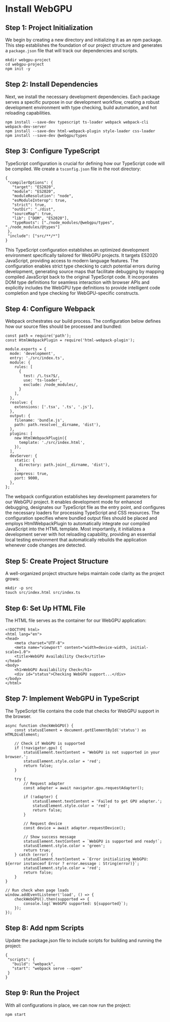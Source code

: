 # Install WebGPU

## Step 1: Project Initialization
We begin by creating a new directory and initializing it as an npm package. This step establishes the foundation of our project structure and generates a `package.json` file that will track our dependencies and scripts.

```
mkdir webgpu-project
cd webgpu-project
npm init -y
```

## Step 2: Install Dependencies
Next, we install the necessary development dependencies. Each package serves a specific purpose in our development workflow, creating a robust development environment with type checking, build automation, and hot reloading capabilities.

```
npm install --save-dev typescript ts-loader webpack webpack-cli webpack-dev-server
npm install --save-dev html-webpack-plugin style-loader css-loader
npm install --save-dev @webgpu/types
```

## Step 3: Configure TypeScript
TypeScript configuration is crucial for defining how our TypeScript code will be compiled. We create a `tsconfig.json` file in the root directory:

```
{
 "compilerOptions": {
   "target": "ES2020",
   "module": "ES2020",
   "moduleResolution": "node",
   "esModuleInterop": true,
   "strict": true,
   "outDir": "./dist",
   "sourceMap": true,
   "lib": ["DOM", "ES2020"],
   "typeRoots": ["./node_modules/@webgpu/types", "./node_modules/@types"]
 },
 "include": ["src/**/*"]
}
```
This TypeScript configuration establishes an optimized development environment specifically tailored for WebGPU projects. It targets ES2020 JavaScript, providing access to modern language features. The configuration enables strict type checking to catch potential errors during development, generating source maps that facilitate debugging by mapping compiled JavaScript back to the original TypeScript code. It incorporates DOM type definitions for seamless interaction with browser APIs and explicitly includes the WebGPU type definitions to provide intelligent code completion and type checking for WebGPU-specific constructs. 

## Step 4: Configure Webpack
Webpack orchestrates our build process. The configuration below defines how our source files should be processed and bundled:

```
const path = require('path');
const HtmlWebpackPlugin = require('html-webpack-plugin');

module.exports = {
  mode: 'development',
  entry: './src/index.ts',
  module: {
    rules: [
      {
        test: /\.tsx?$/,
        use: 'ts-loader',
        exclude: /node_modules/,
      }
    ],
  },
  resolve: {
    extensions: ['.tsx', '.ts', '.js'],
  },
  output: {
    filename: 'bundle.js',
    path: path.resolve(__dirname, 'dist'),
  },
  plugins: [
    new HtmlWebpackPlugin({
      template: './src/index.html',
    }),
  ],
  devServer: {
    static: {
      directory: path.join(__dirname, 'dist'),
    },
    compress: true,
    port: 9000,
  },
};
```
The webpack configuration establishes key development parameters for our WebGPU project. It enables development mode for enhanced debugging, designates our TypeScript file as the entry point, and configures the necessary loaders for processing TypeScript and CSS resources. The configuration specifies where bundled output files should be placed and employs HtmlWebpackPlugin to automatically integrate our compiled JavaScript into the HTML template. Most importantly, it initializes a development server with hot reloading capability, providing an essential local testing environment that automatically rebuilds the application whenever code changes are detected.

## Step 5: Create Project Structure
A well-organized project structure helps maintain code clarity as the project grows:

```
mkdir -p src
touch src/index.html src/index.ts
```

## Step 6: Set Up HTML File
The HTML file serves as the container for our WebGPU application:

```
<!DOCTYPE html>
<html lang="en">
<head>
    <meta charset="UTF-8">
    <meta name="viewport" content="width=device-width, initial-scale=1.0">
    <title>WebGPU Availability Check</title>
</head>
<body>
    <h1>WebGPU Availability Check</h1>
    <div id="status">Checking WebGPU support...</div>
</body>
</html>
```

## Step 7: Implement WebGPU in TypeScript
The TypeScript file contains the code that checks for WebGPU support in the browser.

```
async function checkWebGPU() {
    const statusElement = document.getElementById('status') as HTMLDivElement;
    
    // Check if WebGPU is supported
    if (!navigator.gpu) {
        statusElement.textContent = 'WebGPU is not supported in your browser.';
        statusElement.style.color = 'red';
        return false;
    }
    
    try {
        // Request adapter
        const adapter = await navigator.gpu.requestAdapter();

        if (!adapter) {
            statusElement.textContent = 'Failed to get GPU adapter.';
            statusElement.style.color = 'red';
            return false;
        }
              
        // Request device
        const device = await adapter.requestDevice();
                      
        // Show success message
        statusElement.textContent = `WebGPU is supported and ready!`;
        statusElement.style.color = 'green';
        return true;
    } catch (error) {
        statusElement.textContent = `Error initializing WebGPU: ${error instanceof Error ? error.message : String(error)}`;
        statusElement.style.color = 'red';
        return false;
    }
}

// Run check when page loads
window.addEventListener('load', () => {
    checkWebGPU().then(supported => {
        console.log(`WebGPU supported: ${supported}`);
    });
});
```

## Step 8: Add npm Scripts
Update the package.json file to include scripts for building and running the project:

```
{
 "scripts": {
   "build": "webpack",
   "start": "webpack serve --open"
 }
}
```

## Step 9: Run the Project
With all configurations in place, we can now run the project:

```
npm start
```